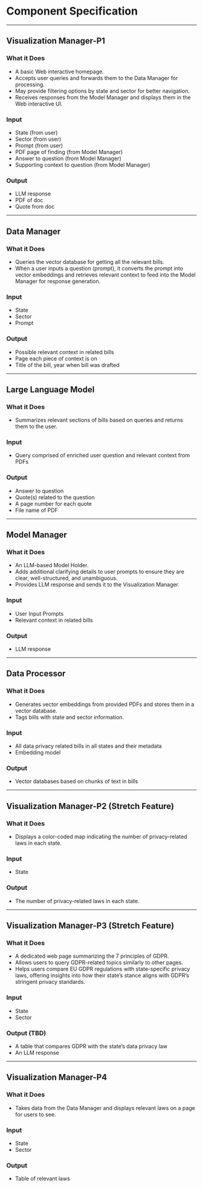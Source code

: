 # Component Specification

---

## Visualization Manager-P1

### What it Does
- A basic Web interactive homepage.  
- Accepts user queries and forwards them to the Data Manager for processing.  
- May provide filtering options by state and sector for better navigation.  
- Receives responses from the Model Manager and displays them in the Web interactive UI.

### Input
- State (from user)  
- Sector (from user)  
- Prompt (from user)  
- PDF page of finding (from Model Manager)  
- Answer to question (from Model Manager)  
- Supporting context to question (from Model Manager)

### Output
- LLM response  
- PDF of doc  
- Quote from doc  

---

## Data Manager

### What it Does
- Queries the vector database for getting all the relevant bills.  
- When a user inputs a question (prompt), it converts the prompt into vector embeddings and retrieves relevant context to feed into the Model Manager for response generation.

### Input
- State  
- Sector  
- Prompt  

### Output
- Possible relevant context in related bills  
- Page each piece of context is on  
- Title of the bill, year when bill was drafted  

---

## Large Language Model

### What it Does
- Summarizes relevant sections of bills based on queries and returns them to the user.

### Input
- Query comprised of enriched user question and relevant context from PDFs  

### Output
- Answer to question  
- Quote(s) related to the question  
- A page number for each quote  
- File name of PDF  

---

## Model Manager

### What it Does
- An LLM-based Model Holder.  
- Adds additional clarifying details to user prompts to ensure they are clear, well-structured, and unambiguous.  
- Provides LLM response and sends it to the Visualization Manager.

### Input
- User Input Prompts  
- Relevant context in related bills  

### Output
- LLM response  

---

## Data Processor

### What it Does
- Generates vector embeddings from provided PDFs and stores them in a vector database.  
- Tags bills with state and sector information.

### Input
- All data privacy related bills in all states and their metadata  
- Embedding model  

### Output
- Vector databases based on chunks of text in bills  

---

## Visualization Manager-P2 (Stretch Feature)

### What it Does
- Displays a color-coded map indicating the number of privacy-related laws in each state.

### Input
- State  

### Output
- The number of privacy-related laws in each state.  

---

## Visualization Manager-P3 (Stretch Feature)

### What it Does
- A dedicated web page summarizing the 7 principles of GDPR.  
- Allows users to query GDPR-related topics similarly to other pages.  
- Helps users compare EU GDPR regulations with state-specific privacy laws, offering insights into how their state’s stance aligns with GDPR’s stringent privacy standards.

### Input
- State  
- Sector  

### Output (TBD)
- A table that compares GDPR with the state’s data privacy law  
- An LLM response  

---

## Visualization Manager-P4

### What it Does
- Takes data from the Data Manager and displays relevant laws on a page for users to see.

### Input
- State  
- Sector  

### Output
- Table of relevant laws
